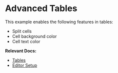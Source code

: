 # Advanced Tables

This example enables the following features in tables:

- Split cells
- Cell background color
- Cell text color

**Relevant Docs:**

- [Tables](/docs/editor-basics/tables)
- [Editor Setup](/docs/editor-basics/setup)
